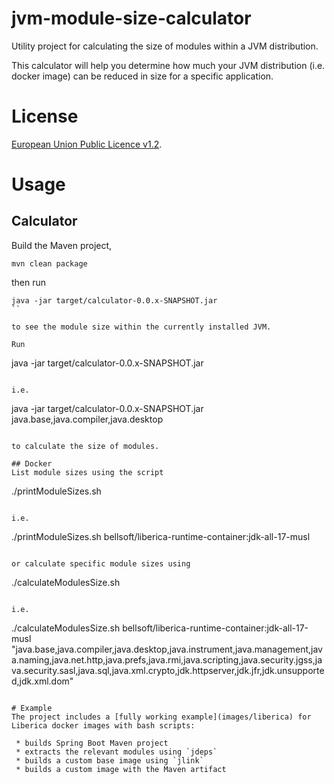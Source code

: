 # jvm-module-size-calculator
Utility project for calculating the size of modules within a JVM distribution.

This calculator will help you determine how much your JVM distribution (i.e. docker image) can be reduced in size for a specific application.

# License
[European Union Public Licence v1.2](https://eupl.eu/).

# Usage

## Calculator
Build the Maven project, 

```
mvn clean package
```

then run 

```
java -jar target/calculator-0.0.x-SNAPSHOT.jar
``

to see the module size within the currently installed JVM.

Run

```
java -jar target/calculator-0.0.x-SNAPSHOT.jar <comma-seperated-modules>
```

i.e.

```
java -jar target/calculator-0.0.x-SNAPSHOT.jar java.base,java.compiler,java.desktop
```

to calculate the size of modules.

## Docker
List module sizes using the script

```
./printModuleSizes.sh  <docler-image> 
```

i.e.

```
./printModuleSizes.sh bellsoft/liberica-runtime-container:jdk-all-17-musl
```

or calculate specific module sizes using

```
./calculateModulesSize.sh <docler-image> <comma-seperated-modules>
```

i.e.

```
./calculateModulesSize.sh bellsoft/liberica-runtime-container:jdk-all-17-musl "java.base,java.compiler,java.desktop,java.instrument,java.management,java.naming,java.net.http,java.prefs,java.rmi,java.scripting,java.security.jgss,java.security.sasl,java.sql,java.xml.crypto,jdk.httpserver,jdk.jfr,jdk.unsupported,jdk.xml.dom"
```

# Example
The project includes a [fully working example](images/liberica) for Liberica docker images with bash scripts:

 * builds Spring Boot Maven project
 * extracts the relevant modules using `jdeps`
 * builds a custom base image using `jlink`
 * builds a custom image with the Maven artifact 




